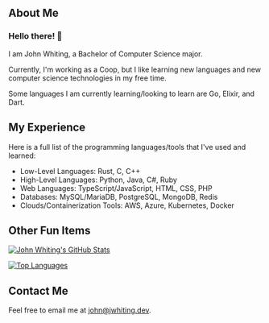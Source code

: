 ## About Me

### Hello there! 👋

I am John Whiting, a Bachelor of Computer Science major.

Currently, I'm working as a Coop, but I like learning new languages and new computer science technologies in my free time.

Some languages I am currently learning/looking to learn are Go, Elixir, and Dart.

## My Experience

Here is a full list of the programming languages/tools that I've used and learned:

- Low-Level Languages: Rust, C, C++
- High-Level Languages: Python, Java, C#, Ruby
- Web Languages: TypeScript/JavaScript, HTML, CSS, PHP
- Databases: MySQL/MariaDB, PostgreSQL, MongoDB, Redis
- Clouds/Containerization Tools: AWS, Azure, Kubernetes, Docker

## Other Fun Items
  
[![John Whiting's GitHub Stats](https://github-readme-stats.vercel.app/api?username=john-whiting&hide=stars&rank_icon=github&count_private=true&theme=radical&show_icons=true)](https://github.com/anuraghazra/github-readme-stats)

[![Top Languages](https://github-readme-stats.vercel.app/api/top-langs/?username=john-whiting&theme=radical&layout=compact)](https://github.com/anuraghazra/github-readme-stats)

## Contact Me

Feel free to email me at [john@jwhiting.dev](mailto:john@jwhiting.dev).

<!--
**john-whiting/john-whiting** is a ✨ _special_ ✨ repository because its `README.md` (this file) appears on your GitHub profile.

Here are some ideas to get you started:

- 👯 I’m looking to collaborate on ...
- 🤔 I’m looking for help with ...
- 💬 Ask me about ...
- ⚡ Fun fact: ...
-->
